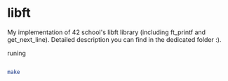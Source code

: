 # libft
My implementation of 42 school's libft library (including ft_printf and get_next_line). 
Detailed description you can find in the dedicated folder :).

runing
``` bash

make 

```
